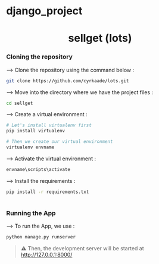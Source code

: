 # django_project
<div align="center">


# sellget (lots)
</div>

### Cloning the repository

--> Clone the repository using the command below :
```bash
git clone https://github.com/cyrkaade/lots.git

```

--> Move into the directory where we have the project files : 
```bash
cd sellget

```

--> Create a virtual environment :
```bash
# Let's install virtualenv first
pip install virtualenv

# Then we create our virtual environment
virtualenv envname

```

--> Activate the virtual environment :
```bash
envname\scripts\activate

```

--> Install the requirements :
```bash
pip install -r requirements.txt

```

#

### Running the App

--> To run the App, we use :
```bash
python manage.py runserver

```

> ⚠ Then, the development server will be started at http://127.0.0.1:8000/
